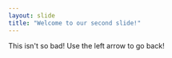 ```yaml
---
layout: slide
title: "Welcome to our second slide!"
---
```

This isn't so bad!
Use the left arrow to go back!
